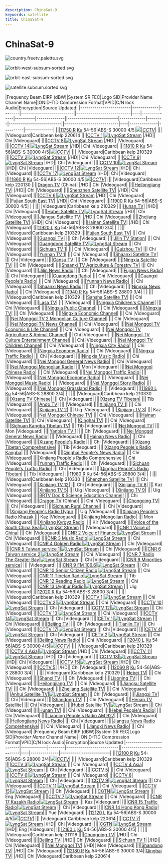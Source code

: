 ```yaml
---
description: ChinaSat-9
keywords: satellite
title: ChinaSat-9
---
```


# ChinaSat-9

![country.freetv.palette.svg](./country.freetv.palette.svg)

![orbit-west-subsum-sorted.svg](./orbit-west-subsum-sorted.svg)

![orbit-east-subsum-sorted.svg](./orbit-east-subsum-sorted.svg)

![satellite.subsum.sorted.svg](./satellite.subsum.sorted.svg)

|Frequency Beam EIRP (dBW)|System SR FEC|Logo SID|Provider Name Channel Name||ONID-TID Compression Format|VPID|C/N lock Audio|Encryption|Source Updated|
|-------------------------|-------------|--------|--------------------------||---------------------------|----|--------------|----------|--------------||-------------------------|-------------|--------|--------------------------||---------------------------|----|--------------|----------|--------------|
|||[11750 R](https://www.lyngsat.com/muxes/ChinaSat-9_Ku_11750-R.html)  [Ku](https://www.lyngsat-maps.com/footprints/ChinaSat-9-Ku.html) 54-56|ABS-S 30000 4/5|![](/logo/tv/cc/cctv_cn.png)|<i>[CCTV](https://www.lyngsat.com/providers/cn/CCTV.html)</i>| |||  |Videoguard|Caribbean kelp 220614
||||[CCTV 1](https://www.lyngsat.com/tvchannels/cn/CCTV-1.html)|[![LyngSat Stream](/s.gif)](https://www.lyngsat-stream.com/tvchannels/cn/CCTV-1.html) |/HD|| Chi |Videoguard|
||||[CCTV 8](https://www.lyngsat.com/tvchannels/cn/CCTV-8.html)|[![LyngSat Stream](/s.gif)](https://www.lyngsat-stream.com/tvchannels/cn/CCTV-8.html) |/HD||  |Videoguard|
||||[CCTV 14](https://www.lyngsat.com/tvchannels/cn/CCTV-14.html)|[![LyngSat Stream](/s.gif)](https://www.lyngsat-stream.com/tvchannels/cn/CCTV-14.html) |/HD|| Chi |Videoguard|
|||[11810 R](https://www.lyngsat.com/muxes/ChinaSat-9_Ku_11810-R.html)  [Ku](https://www.lyngsat-maps.com/footprints/ChinaSat-9-Ku.html) 54-56|ABS-S 30000 4/5|![](/logo/tv/cc/cctv_cn.png)|<i>[CCTV](https://www.lyngsat.com/providers/cn/CCTV.html)</i>| |||  |Videoguard|Caribbean kelp 210329
||||[CCTV 2](https://www.lyngsat.com/tvchannels/cn/CCTV-2.html)|[![LyngSat Stream](/s.gif)](https://www.lyngsat-stream.com/tvchannels/cn/CCTV-2.html) |/HD|| Chi |Videoguard|
||||[CCTV 9](https://www.lyngsat.com/tvchannels/cn/CCTV-9.html)|[![LyngSat Stream](/s.gif)](https://www.lyngsat-stream.com/tvchannels/cn/CCTV-9.html) |/HD|| Chi |Videoguard|
||||[CCTV 10](https://www.lyngsat.com/tvchannels/cn/CCTV-10.html)|[![LyngSat Stream](/s.gif)](https://www.lyngsat-stream.com/tvchannels/cn/CCTV-10.html) |/HD|| Chi |Videoguard|
||||[CCTV 12](https://www.lyngsat.com/tvchannels/cn/CCTV-12.html)|[![LyngSat Stream](/s.gif)](https://www.lyngsat-stream.com/tvchannels/cn/CCTV-12.html) |/HD|| Chi |Videoguard|
||||[CCTV 17](https://www.lyngsat.com/tvchannels/cn/CCTV-17.html)|[![LyngSat Stream](/s.gif)](https://www.lyngsat-stream.com/tvchannels/cn/CCTV-17.html) |/HD|| Chi |Videoguard|
|||[11860 R](https://www.lyngsat.com/muxes/ChinaSat-9_Ku_11860-R.html)  [Ku](https://www.lyngsat-maps.com/footprints/ChinaSat-9-Ku.html) 54-56|ABS-S 30000 4/5|![](/logo/tv/cc/cctv_cn.png)|<i>[CCTV](https://www.lyngsat.com/providers/cn/CCTV.html)</i>| |||  |Videoguard|Caribbean kelp 220130
||||[Dragon TV](https://www.lyngsat.com/tvchannels/cn/Dragon-TV.html) (China)| |/HD|| Chi |Videoguard|
||||[Heilongjiang TV](https://www.lyngsat.com/tvchannels/cn/Heilongjiang-TV.html)| |/HD|| Chi |Videoguard|
||||[Shenzhen Satellite TV](https://www.lyngsat.com/tvchannels/cn/Shenzhen-Satellite-TV.html)| |/HD|| Chi |Videoguard|
||||[CCTV 6](https://www.lyngsat.com/tvchannels/cn/CCTV-6.html)|[![LyngSat Stream](/s.gif)](https://www.lyngsat-stream.com/tvchannels/cn/CCTV-6.html) |/HD|| Chi |Videoguard|
||||[Fujian South East TV](https://www.lyngsat.com/tvchannels/cn/Fujian-South-East-TV.html)| |/HD|| Chi |Videoguard|
|||[11900 R](https://www.lyngsat.com/muxes/ChinaSat-9_Ku_11900-R.html)  [Ku](https://www.lyngsat-maps.com/footprints/ChinaSat-9-Ku.html) 54-56|ABS-S 30000 4/5|  |<i> </i>| |||  |Videoguard|Caribbean kelp 210329
||||[Hunan TV](https://www.lyngsat.com/tvchannels/cn/Hunan-TV.html)| |/HD|| Chi |Videoguard|
||||[Hubei Satellite TV](https://www.lyngsat.com/tvchannels/cn/Hubei-Satellite-TV.html)|[![LyngSat Stream](/s.gif)](https://www.lyngsat-stream.com/tvchannels/cn/Hubei-Satellite-TV.html) |/HD|| Chi |Videoguard|
||||[Jiangsu Satellite TV](https://www.lyngsat.com/tvchannels/cn/Jiangsu-Satellite-TV.html)| |/HD|| Chi |Videoguard|
||||[Zhejiang Satellite TV](https://www.lyngsat.com/tvchannels/cn/Zhejiang-Satellite-TV.html)| |/HD|| Chi |Videoguard|
||||[Hainan Satellite TV](https://www.lyngsat.com/tvchannels/cn/Hainan-Satellite-TV.html)| |/HD|| Chi |Videoguard|
|||[11920 L](https://www.lyngsat.com/muxes/ChinaSat-9_Ku_11920-L.html)  [Ku](https://www.lyngsat-maps.com/footprints/ChinaSat-9-Ku.html) 54-56|ABS-S 28800 3/4|  |<i> </i>| |||  |Videoguard|Caribbean kelp 210329
||||[Fujian South East TV](https://www.lyngsat.com/tvchannels/cn/Fujian-South-East-TV.html)| ||| Chi |Videoguard|
||||[Guangxi TV](https://www.lyngsat.com/tvchannels/cn/Guangxi-TV.html)| ||| Chi |Videoguard|
||||[Jilin TV Station](https://www.lyngsat.com/tvchannels/cn/Jilin-TV-Station.html)| ||| Chi |Videoguard|
||||[Guangdong Satellite TV](https://www.lyngsat.com/tvchannels/cn/Guangdong-Satellite-TV.html)|[![LyngSat Stream](/s.gif)](https://www.lyngsat-stream.com/tvchannels/cn/Guangdong-Satellite-TV.html) ||| Chi |Videoguard|
||||[Sichuan TV 1](https://www.lyngsat.com/tvchannels/cn/Sichuan-TV-1.html)| ||| Chi |Videoguard|
||||[Guizhou TV](https://www.lyngsat.com/tvchannels/cn/Guizhou-TV.html)| ||| Chi |Videoguard|
||||[Yunnan TV 1](https://www.lyngsat.com/tvchannels/cn/Yunnan-TV-1.html)| ||| Chi |Videoguard|
||||[Shaanxi Satellite TV](https://www.lyngsat.com/tvchannels/cn/Shaanxi-Satellite-TV.html)| ||| Chi |Videoguard|
||||[Gansu TV](https://www.lyngsat.com/tvchannels/cn/Gansu-TV.html)| ||| Chi |Videoguard|
||||[Ningxia Satellite TV](https://www.lyngsat.com/tvchannels/cn/Ningxia-Satellite-TV.html)| ||| Chi |Videoguard|
||||[Shaanxi TV Agriculture & Forestry TV](https://www.lyngsat.com/tvchannels/cn/Shaanxi-TV-Agriculture-and-Forestry-TV.html)| ||| Chi |Videoguard|
||||[Jilin News Radio](https://www.lyngsat.com/radiochannels/cn/Jilin-News-Radio.html)| ||| Chi |Videoguard|
||||[Fujian News Radio](https://www.lyngsat.com/radiochannels/cn/Fujian-News-Radio.html)| ||| Chi |Videoguard|
||||[Guangdong Radio](https://www.lyngsat.com/radiochannels/cn/Guangdong-Radio.html)| ||| Chi |Videoguard|
||||[Guangxi People's Radio](https://www.lyngsat.com/radiochannels/cn/Guangxi-Peoples-Radio.html)| ||| Chi |Videoguard|
||||[Yunnan News Radio](https://www.lyngsat.com/radiochannels/cn/Yunnan-News-Radio.html)| ||| Chi |Videoguard|
||||[Shaanxi News Radio](https://www.lyngsat.com/radiochannels/cn/Shaanxi-News-Radio.html)| ||| Chi |Videoguard|
||||[Ningxia News Radio](https://www.lyngsat.com/radiochannels/cn/Ningxia-News-Radio.html)| ||| Chi |Videoguard|
|||[11940 R](https://www.lyngsat.com/muxes/ChinaSat-9_Ku_11940-R.html)  [Ku](https://www.lyngsat-maps.com/footprints/ChinaSat-9-Ku.html) 54-56|ABS-S 28800 3/4|  |<i> </i>| |||  |Videoguard|Caribbean kelp 210329
||||[Sansha Satellite TV](https://www.lyngsat.com/tvchannels/cn/Sansha-Satellite-TV.html)| ||| Chi |Videoguard|
||||[Lasa TV](https://www.lyngsat.com/tvchannels/cn/Lasa-TV.html)| |||  |Videoguard|
||||[Ningxia Children's Channel](https://www.lyngsat.com/tvchannels/cn/Ningxia-Childrens-Channel.html)| ||| Chi |Videoguard|
||||[Ningxia Public Channel](https://www.lyngsat.com/tvchannels/cn/Ningxia-Public-Channel.html)| ||| Chi |Videoguard|
||||[Ningxia TV](https://www.lyngsat.com/tvchannels/cn/Ningxia-TV.html)| ||| Chi |Videoguard|
||||[Ningxia Economic Channel](https://www.lyngsat.com/tvchannels/cn/Ningxia-Economic-Channel.html)| ||| Chi |Videoguard|
||||[Nei Monggol TV 2 Mongolian Culture Channel](https://www.lyngsat.com/tvchannels/cn/Nei-Monggol-TV-2-Mongolian-Culture-Channel.html)| ||| Chi |Videoguard|
||||[Nei Monggol TV News Channel](https://www.lyngsat.com/tvchannels/cn/Nei-Monggol-TV-News-Channel.html)| ||| Chi |Videoguard|
||||[Nei Monggol TV Economic & Life Channel](https://www.lyngsat.com/tvchannels/cn/Nei-Monggol-TV-Economic-and-Life-Channel.html)| ||| Chi |Videoguard|
||||[Nei Monggol TV Agriculture & Animal Channel](https://www.lyngsat.com/tvchannels/cn/Nei-Monggol-TV-Agriculture-and-Animal-Channel.html)| ||| Chi |Videoguard|
||||[Nei Monggol TV Culture Entertainment Channel](https://www.lyngsat.com/tvchannels/cn/Nei-Monggol-TV-Culture-Entertainment-Channel.html)| ||| Chi |Videoguard|
||||[Nei Monggol TV Children Channel](https://www.lyngsat.com/tvchannels/cn/Nei-Monggol-TV-Children-Channel.html)| ||| Chi |Videoguard|
||||[Ningxia City Radio](https://www.lyngsat.com/radiochannels/cn/Ningxia-City-Radio.html)| ||| Chi |Videoguard|
||||[Ningxia Economy Radio](https://www.lyngsat.com/radiochannels/cn/Ningxia-Economy-Radio.html)| ||| Chi |Videoguard|
||||[Ningxia Traffic Radio](https://www.lyngsat.com/radiochannels/cn/Ningxia-Traffic-Radio.html)| ||| Chi |Videoguard|
||||[Ningxia Music Radio](https://www.lyngsat.com/radiochannels/cn/Ningxia-Music-Radio.html)| ||| Chi |Videoguard|
||||[Nei Monggol General News Radio](https://www.lyngsat.com/radiochannels/cn/Nei-Monggol-General-News-Radio.html)| ||| Chi |Videoguard|
||||[Nei Monggol Mongolian Radio](https://www.lyngsat.com/radiochannels/cn/Nei-Monggol-Mongolian-Radio.html)| ||| Mon |Videoguard|
||||[Nei Monggol Chinese Radio](https://www.lyngsat.com/radiochannels/cn/Nei-Monggol-Chinese-Radio.html)| ||| Chi |Videoguard|
||||[Nei Monggol Traffic Radio](https://www.lyngsat.com/radiochannels/cn/Nei-Monggol-Traffic-Radio.html)| |||  |Videoguard|
||||[Nei Monggol Economy Radio](https://www.lyngsat.com/radiochannels/cn/Nei-Monggol-Economy-Radio.html)| |||  |Videoguard|
||||[Nei Monggol Music Radio](https://www.lyngsat.com/radiochannels/cn/Nei-Monggol-Music-Radio.html)| |||  |Videoguard|
||||[Nei Monggol Story Radio](https://www.lyngsat.com/radiochannels/cn/Nei-Monggol-Story-Radio.html)| |||  |Videoguard|
||||[Nei Monggol Grassland Radio](https://www.lyngsat.com/radiochannels/cn/Nei-Monggol-Grassland-Radio.html)| |||  |Videoguard|
|||[11960 L](https://www.lyngsat.com/muxes/ChinaSat-9_Ku_11960-L.html)  [Ku](https://www.lyngsat-maps.com/footprints/ChinaSat-9-Ku.html) 54-56|ABS-S 28800 3/4|  |<i> </i>| |||  |Videoguard|Caribbean kelp 210330
||||[Xizang TV Chinese](https://www.lyngsat.com/tvchannels/cn/Xizang-TV-Chinese.html)| ||| Chi |Videoguard|
||||[Xizang TV Tibetan](https://www.lyngsat.com/tvchannels/cn/Xizang-TV-Tibetan.html)| ||| Tib |Videoguard|
||||[Ando TV](https://www.lyngsat.com/tvchannels/cn/Ando-TV.html)| |||  |Videoguard|
||||[Xinjiang TV 1](https://www.lyngsat.com/tvchannels/cn/Xinjiang-TV-1.html)| ||| Chi |Videoguard|
||||[Xinjiang TV 2](https://www.lyngsat.com/tvchannels/cn/Xinjiang-TV-2.html)| ||| Uig |Videoguard|
||||[Xinjiang TV 3](https://www.lyngsat.com/tvchannels/cn/Xinjiang-TV-3.html)| ||| Kaz |Videoguard|
||||[Nei Monggol Chinese TV](https://www.lyngsat.com/tvchannels/cn/Nei-Monggol-Chinese-TV.html)| ||| Chi |Videoguard|
||||[Hainan Satellite TV](https://www.lyngsat.com/tvchannels/cn/Hainan-Satellite-TV.html)| ||| Chi |Videoguard|
||||[Qinghai TV](https://www.lyngsat.com/tvchannels/cn/Qinghai-TV.html)| ||| Chi |Videoguard|
||||[Sichuan Kangba Tibetan TV](https://www.lyngsat.com/tvchannels/cn/Sichuan-Kangba-Tibetan-TV.html)| ||| Tib |Videoguard|
||||[Nei Monggol TV](https://www.lyngsat.com/tvchannels/cn/Nei-Monggol-TV.html)| ||| Mon |Videoguard|
||||[Yanbian TV 1](https://www.lyngsat.com/tvchannels/cn/Yanbian-TV-1.html)| ||| Chi |Videoguard|
||||[Nei Monggol General News Radio](https://www.lyngsat.com/radiochannels/cn/Nei-Monggol-General-News-Radio.html)| |||  |Videoguard|
||||[Hainan News Radio](https://www.lyngsat.com/radiochannels/cn/Hainan-News-Radio.html)| ||| Chi |Videoguard|
||||[Xizang People's Radio](https://www.lyngsat.com/radiochannels/cn/Xizang-Peoples-Radio.html)| ||| Chi |Videoguard|
||||[Xizang Tibetan Comprehensive](https://www.lyngsat.com/radiochannels/cn/Xizang-Tibetan-Comprehensive.html)| ||| Tib |Videoguard|
||||[Xizang People's Radio Kangba](https://www.lyngsat.com/radiochannels/cn/Xizang-Peoples-Radio-Kangba.html)| |||  |Videoguard|
||||[Qinghai People's News Radio](https://www.lyngsat.com/radiochannels/cn/Qinghai-Peoples-News-Radio.html)| ||| Chi |Videoguard|
||||[Xinjiang People's Radio Comprehensive](https://www.lyngsat.com/radiochannels/cn/Xinjiang-Peoples-Radio-Comprehensive.html) ||| Chi |Videoguard|
||||[Yunnan Traffic Radio](https://www.lyngsat.com/radiochannels/cn/Yunnan-Traffic-Radio.html)| ||| Chi |Videoguard|
||||[Sichuan People's Traffic Radio](https://www.lyngsat.com/radiochannels/cn/Sichuan-Peoples-Traffic-Radio.html)| ||| Chi |Videoguard|
||||[Qinghai People's Radio Tibetan](https://www.lyngsat.com/radiochannels/cn/Qinghai-Peoples-Radio-Tibetan.html)| ||| Tib |Videoguard|
|||[11980 R](https://www.lyngsat.com/muxes/ChinaSat-9_Ku_11980-R.html)  [Ku](https://www.lyngsat-maps.com/footprints/ChinaSat-9-Ku.html) 54-56|ABS-S 28800 3/4|  |<i> </i>| |||  |Videoguard|Caribbean kelp 210330
||||[Shenzhen Satellite TV](https://www.lyngsat.com/tvchannels/cn/Shenzhen-Satellite-TV.html)| ||| Chi |Videoguard|
||||[Xinjiang TV 12](https://www.lyngsat.com/tvchannels/cn/Xinjiang-TV-12.html)| ||| Chi |Videoguard|
||||[Xinjiang TV 8](https://www.lyngsat.com/tvchannels/cn/Xinjiang-TV-8.html)| ||| Kaz |Videoguard|
||||[Xinjiang TV 5](https://www.lyngsat.com/tvchannels/cn/Xinjiang-TV-5.html)| ||| Uig |Videoguard|
||||[Xinjiang TV 9](https://www.lyngsat.com/tvchannels/cn/Xinjiang-TV-9.html)| ||| Uig |Videoguard|
||||[BRTV Doc & Science Education Channel](https://www.lyngsat.com/tvchannels/cn/BRTV-Doc-and-Science-Education-Channel.html)| ||| Chi |Videoguard|
||||[Dragon TV](https://www.lyngsat.com/tvchannels/cn/Dragon-TV.html) (China)| ||| Chi |Videoguard|
||||[Chongqing TV](https://www.lyngsat.com/tvchannels/cn/Chongqing-TV.html)| ||| Chi |Videoguard|
||||[Sichuan Rural Channel](https://www.lyngsat.com/tvchannels/cn/Sichuan-Rural-Channel.html)| ||| Chi |Videoguard|
||||[Xinjiang People's Radio Uygur](https://www.lyngsat.com/radiochannels/cn/Xinjiang-Peoples-Radio-Uygur.html) ||| Uig |Videoguard|
||||[Xinjiang People's Radio Khazak](https://www.lyngsat.com/radiochannels/cn/Xinjiang-Peoples-Radio-Khazak.html) ||| Kaz |Videoguard|
||||[Xinjiang Mongolian Radio](https://www.lyngsat.com/radiochannels/cn/Xinjiang-Mongolian-Radio.html)| ||| Mon |Videoguard|
||||[Xinjiang Kyrgyz Radio](https://www.lyngsat.com/radiochannels/cn/Xinjiang-Kyrgyz-Radio.html)| ||| Kir |Videoguard|
||||[Voice of the South China Sea](https://www.lyngsat.com/radiochannels/cn/Voice-of-the-South-China-Sea.html)|[![LyngSat Stream](/s.gif)](https://www.lyngsat-stream.com/radiochannels/cn/Voice-of-the-South-China-Sea.html) |||  |Videoguard|
||||[CNR 1 Voice of China](https://www.lyngsat.com/radiochannels/cn/CNR-1-Voice-of-China.html)| ||| Chi |Videoguard|
||||[CNR 2 Voice of Finance](https://www.lyngsat.com/radiochannels/cn/CNR-2-Voice-of-Finance.html)|[![LyngSat Stream](/s.gif)](https://www.lyngsat-stream.com/radiochannels/cn/CNR-2-Voice-of-Finance.html) ||| Chi |Videoguard|
||||[CNR 3 Music Radio](https://www.lyngsat.com/radiochannels/cn/CNR-3-Music-Radio.html)|[![LyngSat Stream](/s.gif)](https://www.lyngsat-stream.com/radiochannels/cn/CNR-3-Music-Radio.html) ||| Chi |Videoguard|
||||[CNR 4 Golden Radio](https://www.lyngsat.com/radiochannels/cn/CNR-4-Golden-Radio.html)|[![LyngSat Stream](/s.gif)](https://www.lyngsat-stream.com/radiochannels/cn/CNR-4-Golden-Radio.html) ||| Chi |Videoguard|
||||[CNR 5 Taiwan service 1](https://www.lyngsat.com/radiochannels/cn/CNR-5-Taiwan-service-1.html)|[![LyngSat Stream](/s.gif)](https://www.lyngsat-stream.com/radiochannels/cn/CNR-5-Taiwan-service-1.html) ||| Chi |Videoguard|
||||[CNR 6 Taiwan service 2](https://www.lyngsat.com/radiochannels/cn/CNR-6-Taiwan-service-2.html)|[![LyngSat Stream](/s.gif)](https://www.lyngsat-stream.com/radiochannels/cn/CNR-6-Taiwan-service-2.html) ||| Chi |Videoguard|
||||[CNR 7 Radio The Greater Bay](https://www.lyngsat.com/radiochannels/cn/CNR-7-Radio-The-Greater-Bay.html)|[![LyngSat Stream](/s.gif)](https://www.lyngsat-stream.com/radiochannels/cn/CNR-7-Radio-The-Greater-Bay.html) ||| Chi |Videoguard|
||||[CNR 8 Minorities service](https://www.lyngsat.com/radiochannels/cn/CNR-8-Minorities-service.html)| |||  |Videoguard|
||||[CNR 9 FM 106.6](https://www.lyngsat.com/radiochannels/cn/CNR-9-FM-1066.html)|[![LyngSat Stream](/s.gif)](https://www.lyngsat-stream.com/radiochannels/cn/CNR-9-FM-1066.html) ||| Chi |Videoguard|
||||[CNR 10 Senior Citizen Radio](https://www.lyngsat.com/radiochannels/cn/CNR-10-Senior-Citizen-Radio.html)|[![LyngSat Stream](/s.gif)](https://www.lyngsat-stream.com/radiochannels/cn/CNR-10-Senior-Citizen-Radio.html) ||| Chi |Videoguard|
||||[CNR 11 Tibetan Radio](https://www.lyngsat.com/radiochannels/cn/CNR-11-Tibetan-Radio.html)|[![LyngSat Stream](/s.gif)](https://www.lyngsat-stream.com/radiochannels/cn/CNR-11-Tibetan-Radio.html) ||| Tib |Videoguard|
||||[CNR 12 Reading Radio](https://www.lyngsat.com/radiochannels/cn/CNR-12-Reading-Radio.html)|[![LyngSat Stream](/s.gif)](https://www.lyngsat-stream.com/radiochannels/cn/CNR-12-Reading-Radio.html) ||| Chi |Videoguard|
||||[CNR 13 Uyghur Radio](https://www.lyngsat.com/radiochannels/cn/CNR-13-Uyghur-Radio.html)|[![LyngSat Stream](/s.gif)](https://www.lyngsat-stream.com/radiochannels/cn/CNR-13-Uyghur-Radio.html) ||| Uig |Videoguard|
|||[12020 R](https://www.lyngsat.com/muxes/ChinaSat-9_Ku_12020-R.html)  [Ku](https://www.lyngsat-maps.com/footprints/ChinaSat-9-Ku.html) 54-56|ABS-S 28800 3/4|  |<i> </i>| |||  |Videoguard|Caribbean kelp 210329
||||[CCTV 1](https://www.lyngsat.com/tvchannels/cn/CCTV-1.html)|[![LyngSat Stream](/s.gif)](https://www.lyngsat-stream.com/tvchannels/cn/CCTV-1.html) ||| Chi |Videoguard|
||||[CCTV 2](https://www.lyngsat.com/tvchannels/cn/CCTV-2.html)|[![LyngSat Stream](/s.gif)](https://www.lyngsat-stream.com/tvchannels/cn/CCTV-2.html) ||| Chi |Videoguard|
||||[CCTV 10](https://www.lyngsat.com/tvchannels/cn/CCTV-10.html)|[![LyngSat Stream](/s.gif)](https://www.lyngsat-stream.com/tvchannels/cn/CCTV-10.html) ||| Chi |Videoguard|
||||[CCTV 12](https://www.lyngsat.com/tvchannels/cn/CCTV-12.html)|[![LyngSat Stream](/s.gif)](https://www.lyngsat-stream.com/tvchannels/cn/CCTV-12.html) ||| Chi |Videoguard|
||||[CCTV 13](https://www.lyngsat.com/tvchannels/cn/CCTV-13.html)|[![LyngSat Stream](/s.gif)](https://www.lyngsat-stream.com/tvchannels/cn/CCTV-13.html) ||| Chi |Videoguard|
||||[CCTV 14](https://www.lyngsat.com/tvchannels/cn/CCTV-14.html)|[![LyngSat Stream](/s.gif)](https://www.lyngsat-stream.com/tvchannels/cn/CCTV-14.html) ||| Chi |Videoguard|
||||[CETV 1](https://www.lyngsat.com/tvchannels/cn/CETV-1.html)|[![LyngSat Stream](/s.gif)](https://www.lyngsat-stream.com/tvchannels/cn/CETV-1.html) ||| Chi |Videoguard|
||||[Beijing TV](https://www.lyngsat.com/tvchannels/cn/Beijing-TV.html)| ||| Chi |Videoguard|
||||[Tianjin TV](https://www.lyngsat.com/tvchannels/cn/Tianjin-TV.html)| ||| Chi |Videoguard|
||||[CCTV 17](https://www.lyngsat.com/tvchannels/cn/CCTV-17.html)|[![LyngSat Stream](/s.gif)](https://www.lyngsat-stream.com/tvchannels/cn/CCTV-17.html) ||| Chi |Videoguard|
||||[CETV 4](https://www.lyngsat.com/tvchannels/cn/CETV-4.html)|[![LyngSat Stream](/s.gif)](https://www.lyngsat-stream.com/tvchannels/cn/CETV-4.html) ||| Chi |Videoguard|
||||[CETV 2](https://www.lyngsat.com/tvchannels/cn/CETV-2.html)|[![LyngSat Stream](/s.gif)](https://www.lyngsat-stream.com/tvchannels/cn/CETV-2.html) ||| Chi |Videoguard|
||||[Beijing News Radio](https://www.lyngsat.com/radiochannels/cn/Beijing-News-Radio.html)| ||| Chi |Videoguard|
|||[12040 L](https://www.lyngsat.com/muxes/ChinaSat-9_Ku_12040-L.html)  [Ku](https://www.lyngsat-maps.com/footprints/ChinaSat-9-Ku.html) 54-56|ABS-S 30000 4/5|![](/logo/tv/cc/cctv_cn.png)|<i>[CCTV](https://www.lyngsat.com/providers/cn/CCTV.html)</i>| |||  |Videoguard|Caribbean kelp 210329
||||[CCTV 4 Asia](https://www.lyngsat.com/tvchannels/cn/CCTV-4-Asia.html)|[![LyngSat Stream](/s.gif)](https://www.lyngsat-stream.com/tvchannels/cn/CCTV-4-Asia.html) |/HD|| Chi |Videoguard|
||||[CCTV 11](https://www.lyngsat.com/tvchannels/cn/CCTV-11.html)|[![LyngSat Stream](/s.gif)](https://www.lyngsat-stream.com/tvchannels/cn/CCTV-11.html) |/HD|| Chi |Videoguard|
||||[CCTV 13](https://www.lyngsat.com/tvchannels/cn/CCTV-13.html)|[![LyngSat Stream](/s.gif)](https://www.lyngsat-stream.com/tvchannels/cn/CCTV-13.html) |/HD|| Chi |Videoguard|
||||[CCTV 15](https://www.lyngsat.com/tvchannels/cn/CCTV-15.html)|[![LyngSat Stream](/s.gif)](https://www.lyngsat-stream.com/tvchannels/cn/CCTV-15.html) |/HD|| Chi |Videoguard|
||||[CCTV 5](https://www.lyngsat.com/tvchannels/cn/CCTV-5.html)| |/HD|| Chi |Videoguard|
|||[12060 R](https://www.lyngsat.com/muxes/ChinaSat-9_Ku_12060-R.html)  [Ku](https://www.lyngsat-maps.com/footprints/ChinaSat-9-Ku.html) 54-56|ABS-S 28800 3/4|  |<i> </i>| |||  |Videoguard|Caribbean kelp 210329
||||[Hebei TV](https://www.lyngsat.com/tvchannels/cn/Hebei-TV.html)| ||| Chi |Videoguard|
||||[Shanxi TV](https://www.lyngsat.com/tvchannels/cn/Shanxi-TV.html)| ||| Chi |Videoguard|
||||[Liaoning TV](https://www.lyngsat.com/tvchannels/cn/Liaoning-TV.html)| ||| Chi |Videoguard|
||||[Heilongjiang TV](https://www.lyngsat.com/tvchannels/cn/Heilongjiang-TV.html)| ||| Chi |Videoguard|
||||[Jiangsu Satellite TV](https://www.lyngsat.com/tvchannels/cn/Jiangsu-Satellite-TV.html)| ||| Chi |Videoguard|
||||[Zhejiang Satellite TV](https://www.lyngsat.com/tvchannels/cn/Zhejiang-Satellite-TV.html)| ||| Chi |Videoguard|
||||[Anhui Satellite TV](https://www.lyngsat.com/tvchannels/cn/Anhui-Satellite-TV.html)|[![LyngSat Stream](/s.gif)](https://www.lyngsat-stream.com/tvchannels/cn/Anhui-Satellite-TV.html) ||| Chi |Videoguard|
||||[Jiangxi TV](https://www.lyngsat.com/tvchannels/cn/Jiangxi-TV.html)| ||| Chi |Videoguard|
||||[Shandong TV](https://www.lyngsat.com/tvchannels/cn/Shandong-TV.html)| ||| Chi |Videoguard|
||||[Henan TV Satellite](https://www.lyngsat.com/tvchannels/cn/Henan-TV-Satellite.html)| ||| Chi |Videoguard|
||||[Hubei Satellite TV](https://www.lyngsat.com/tvchannels/cn/Hubei-Satellite-TV.html)|[![LyngSat Stream](/s.gif)](https://www.lyngsat-stream.com/tvchannels/cn/Hubei-Satellite-TV.html) ||| Chi |Videoguard|
||||[Hunan TV](https://www.lyngsat.com/tvchannels/cn/Hunan-TV.html)| ||| Chi |Videoguard|
||||[Hebei People's Radio](https://www.lyngsat.com/radiochannels/cn/Hebei-Peoples-Radio.html)| ||| Chi |Videoguard|
||||[Liaoning People's Radio AM 927](https://www.lyngsat.com/radiochannels/cn/Liaoning-Peoples-Radio-AM-927.html)| ||| Chi |Videoguard|
||||[Heilongjiang News Radio](https://www.lyngsat.com/radiochannels/cn/Heilongjiang-News-Radio.html)| ||| Chi |Videoguard|
||||[Jiangsu News Radio Comprehensive](https://www.lyngsat.com/radiochannels/cn/Jiangsu-News-Radio-Comprehensive.html)| ||| Chi |Videoguard|
||||[Jiangxi News Radio](https://www.lyngsat.com/radiochannels/cn/Jiangxi-News-Radio.html)| ||| Chi |Videoguard|
|Frequency Beam EIRP (dBW)|System SR FEC|Logo SID|<i>Provider Name</i> Channel Name| |ONID-TID Compression Format|VPID|C/N lock Audio|Encryption|Source Updated
|-------------------------|-------------|--------|--------------------------||---------------------------|----|--------------|----------|--------------|
|||[12100 R](https://www.lyngsat.com/muxes/ChinaSat-9_Ku_12100-R.html)  [Ku](https://www.lyngsat-maps.com/footprints/ChinaSat-9-Ku.html) 54-56|ABS-S 28800 3/4|![](/logo/tv/cc/cctv_cn.png)|<i>[CCTV](https://www.lyngsat.com/providers/cn/CCTV.html)</i>| |||  |Videoguard|Caribbean kelp 210329
||||[CCTV 3](https://www.lyngsat.com/tvchannels/cn/CCTV-3.html)|[![LyngSat Stream](/s.gif)](https://www.lyngsat-stream.com/tvchannels/cn/CCTV-3.html) ||| Chi |Videoguard|
||||[CCTV 4 Asia](https://www.lyngsat.com/tvchannels/cn/CCTV-4-Asia.html)|[![LyngSat Stream](/s.gif)](https://www.lyngsat-stream.com/tvchannels/cn/CCTV-4-Asia.html) ||| Chi |Videoguard|
||||[CCTV 5](https://www.lyngsat.com/tvchannels/cn/CCTV-5.html)| ||| Chi |Videoguard|
||||[CCTV 6](https://www.lyngsat.com/tvchannels/cn/CCTV-6.html)|[![LyngSat Stream](/s.gif)](https://www.lyngsat-stream.com/tvchannels/cn/CCTV-6.html) ||| Chi |Videoguard|
||||[CCTV 8](https://www.lyngsat.com/tvchannels/cn/CCTV-8.html)|[![LyngSat Stream](/s.gif)](https://www.lyngsat-stream.com/tvchannels/cn/CCTV-8.html) ||| Chi |Videoguard|
||||[CCTV 9](https://www.lyngsat.com/tvchannels/cn/CCTV-9.html)|[![LyngSat Stream](/s.gif)](https://www.lyngsat-stream.com/tvchannels/cn/CCTV-9.html) ||| Chi |Videoguard|
||||[CCTV 11](https://www.lyngsat.com/tvchannels/cn/CCTV-11.html)|[![LyngSat Stream](/s.gif)](https://www.lyngsat-stream.com/tvchannels/cn/CCTV-11.html) ||| Chi |Videoguard|
||||[CCTV 15](https://www.lyngsat.com/tvchannels/cn/CCTV-15.html)|[![LyngSat Stream](/s.gif)](https://www.lyngsat-stream.com/tvchannels/cn/CCTV-15.html) ||| Chi |Videoguard|
||||[CGTN](https://www.lyngsat.com/tvchannels/cn/CGTN.html)|[![LyngSat Stream](/s.gif)](https://www.lyngsat-stream.com/tvchannels/cn/CGTN.html) ||| Eng |Videoguard|
||||[CCTV 7](https://www.lyngsat.com/tvchannels/cn/CCTV-7.html)|[![LyngSat Stream](/s.gif)](https://www.lyngsat-stream.com/tvchannels/cn/CCTV-7.html) ||| Chi |Videoguard|
||||[CNR 17 Kazakh Radio](https://www.lyngsat.com/radiochannels/cn/CNR-17-Kazakh-Radio.html)|[![LyngSat Stream](/s.gif)](https://www.lyngsat-stream.com/radiochannels/cn/CNR-17-Kazakh-Radio.html) ||| Kaz |Videoguard|
||||[CNR 15 Traffic Radio](https://www.lyngsat.com/radiochannels/cn/CNR-15-Traffic-Radio.html)|[![LyngSat Stream](/s.gif)](https://www.lyngsat-stream.com/radiochannels/cn/CNR-15-Traffic-Radio.html) ||| Chi |Videoguard|
||||[CNR 14 Hong Kong Radio](https://www.lyngsat.com/radiochannels/cn/CNR-14-Hong-Kong-Radio.html)|[![LyngSat Stream](/s.gif)](https://www.lyngsat-stream.com/radiochannels/cn/CNR-14-Hong-Kong-Radio.html)||| Yue |Videoguard|
|||[12120 L](https://www.lyngsat.com/muxes/ChinaSat-9_Ku_12120-L.html)  [Ku](https://www.lyngsat-maps.com/footprints/ChinaSat-9-Ku.html) 54-56|ABS-S 30000 4/5|![](/logo/tv/cc/cctv_cn.png)|<i>[CCTV](https://www.lyngsat.com/providers/cn/CCTV.html)</i>| |||  |Videoguard|Caribbean kelp 220614
||||[CCTV 7](https://www.lyngsat.com/tvchannels/cn/CCTV-7.html)|[![LyngSat Stream](/s.gif)](https://www.lyngsat-stream.com/tvchannels/cn/CCTV-7.html) |/HD|| Chi |Videoguard|
||||[CGTN](https://www.lyngsat.com/tvchannels/cn/CGTN.html)|[![LyngSat Stream](/s.gif)](https://www.lyngsat-stream.com/tvchannels/cn/CGTN.html) |/HD|| Eng |Videoguard|
|||[12160 L](https://www.lyngsat.com/muxes/ChinaSat-9_Ku_12160-L.html)  [Ku](https://www.lyngsat-maps.com/footprints/ChinaSat-9-Ku.html) 54-56|ABS-S 30000 4/5|  |<i> </i>| |||  |Videoguard|Caribbean kelp 211118
||||[Chongqing TV](https://www.lyngsat.com/tvchannels/cn/Chongqing-TV.html)| |/HD|| Chi |Videoguard|
||||[Beijing TV](https://www.lyngsat.com/tvchannels/cn/Beijing-TV.html)| |/HD|| Chi |Videoguard|
||||[Sichuan TV 1](https://www.lyngsat.com/tvchannels/cn/Sichuan-TV-1.html)| |/HD|| Chi |Videoguard|
||||[Nei Monggol TV](https://www.lyngsat.com/tvchannels/cn/Nei-Monggol-TV.html)| |/HD|| Mon |Videoguard|
||||[Shandong TV](https://www.lyngsat.com/tvchannels/cn/Shandong-TV.html)| |/HD|| Chi |Videoguard|
|||[12180 R](https://www.lyngsat.com/muxes/ChinaSat-9_Ku_12180-R.html)  [Ku](https://www.lyngsat-maps.com/footprints/ChinaSat-9-Ku.html) 54-56|ABS-S 30000 3/4||[Qinghai TV](https://www.lyngsat.com/tvchannels/cn/Qinghai-TV.html)| |/HD|| Chi |Videoguard|Caribbean kelp 220614
